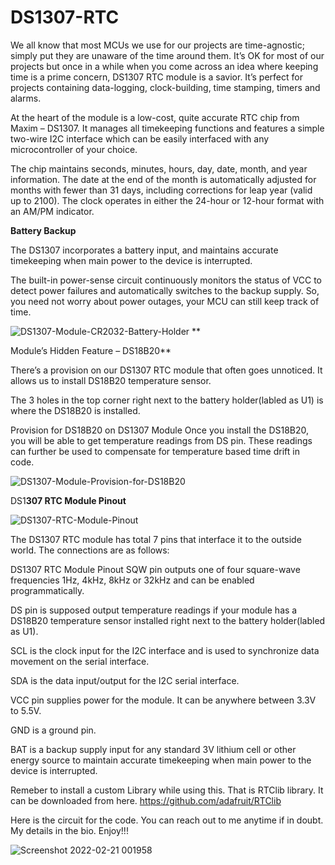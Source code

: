 # DS1307-RTC

We all know that most MCUs we use for our projects are time-agnostic; simply put they are unaware of the time around them. It’s OK for most of our projects but once in a while when you come across an idea where keeping time is a prime concern, DS1307 RTC module is a savior. It’s perfect for projects containing data-logging, clock-building, time stamping, timers and alarms.

At the heart of the module is a low-cost, quite accurate RTC chip from Maxim – DS1307. It manages all timekeeping functions and features a simple two-wire I2C interface which can be easily interfaced with any microcontroller of your choice.


The chip maintains seconds, minutes, hours, day, date, month, and year information. The date at the end of the month is automatically adjusted for months with fewer than 31 days, including corrections for leap year (valid up to 2100). The clock operates in either the 24-hour or 12-hour format with an AM/PM indicator.



**Battery Backup**

The DS1307 incorporates a battery input, and maintains accurate timekeeping when main power to the device is interrupted.

The built-in power-sense circuit continuously monitors the status of VCC to detect power failures and automatically switches to the backup supply. So, you need not worry about power outages, your MCU can still keep track of time.

![DS1307-Module-CR2032-Battery-Holder](https://user-images.githubusercontent.com/96690206/154858815-fc56707a-76a0-427d-9a41-674a10c337c0.jpg)
**

Module’s Hidden Feature – DS18B20**


There’s a provision on our DS1307 RTC module that often goes unnoticed. It allows us to install DS18B20 temperature sensor.

The 3 holes in the top corner right next to the battery holder(labled as U1) is where the DS18B20 is installed.

Provision for DS18B20 on DS1307 Module
Once you install the DS18B20, you will be able to get temperature readings from DS pin. These readings can further be used to compensate for temperature based time drift in code.

![DS1307-Module-Provision-for-DS18B20](https://user-images.githubusercontent.com/96690206/154858850-5d806576-8cc9-42c3-b0b9-11f087888d7e.jpg)


DS1**307 RTC Module Pinout**


![DS1307-RTC-Module-Pinout](https://user-images.githubusercontent.com/96690206/154858907-8684c7fb-dd7e-4a51-b9bf-88047d5a3fe2.png)



The DS1307 RTC module has total 7 pins that interface it to the outside world. The connections are as follows:

DS1307 RTC Module Pinout
SQW pin outputs one of four square-wave frequencies 1Hz, 4kHz, 8kHz or 32kHz and can be enabled programmatically.

DS pin is supposed output temperature readings if your module has a DS18B20 temperature sensor installed right next to the battery holder(labled as U1).

SCL is the clock input for the I2C interface and is used to synchronize data movement on the serial interface.

SDA is the data input/output for the I2C serial interface.

VCC pin supplies power for the module. It can be anywhere between 3.3V to 5.5V.

GND is a ground pin.

BAT is a backup supply input for any standard 3V lithium cell or other energy source to maintain accurate timekeeping when main power to the device is interrupted.


Remeber to install a custom Library while using this.
That is RTClib library. It can be downloaded from here. https://github.com/adafruit/RTClib

Here is the circuit for the code. You can reach out to me anytime if in doubt. My details in the bio.
Enjoy!!!


![Screenshot 2022-02-21 001958](https://user-images.githubusercontent.com/96690206/154859040-a9e1093e-b476-4c7e-b8bd-1080d94883f3.png)













